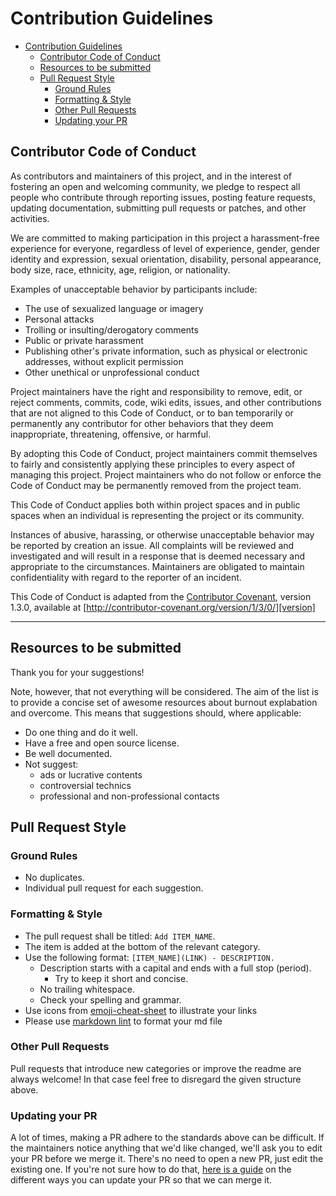 # Contribution Guidelines

<!--ts-->
* [Contribution Guidelines](CONTRIBUTING.md#contribution-guidelines)
   * [Contributor Code of Conduct](CONTRIBUTING.md#contributor-code-of-conduct)
   * [Resources to be submitted](CONTRIBUTING.md#resources-to-be-submitted)
   * [Pull Request Style](CONTRIBUTING.md#pull-request-style)
      * [Ground Rules](CONTRIBUTING.md#ground-rules)
      * [Formatting &amp; Style](CONTRIBUTING.md#formatting--style)
      * [Other Pull Requests](CONTRIBUTING.md#other-pull-requests)
      * [Updating your PR](CONTRIBUTING.md#updating-your-pr)
<!--te-->

## Contributor Code of Conduct

As contributors and maintainers of this project, and in the interest of fostering an open and welcoming community, we pledge to respect all people who contribute through reporting issues, posting feature requests, updating documentation, submitting pull requests or patches, and other activities.

We are committed to making participation in this project a harassment-free experience for everyone, regardless of level of experience, gender, gender identity and expression, sexual orientation, disability, personal appearance, body size, race, ethnicity, age, religion, or nationality.

Examples of unacceptable behavior by participants include:

* The use of sexualized language or imagery
* Personal attacks
* Trolling or insulting/derogatory comments
* Public or private harassment
* Publishing other's private information, such as physical or electronic addresses, without explicit permission
* Other unethical or unprofessional conduct

Project maintainers have the right and responsibility to remove, edit, or reject comments, commits, code, wiki edits, issues, and other contributions that are not aligned to this Code of Conduct, or to ban temporarily or permanently any contributor for other behaviors that they deem inappropriate, threatening, offensive, or harmful.

By adopting this Code of Conduct, project maintainers commit themselves to fairly and consistently applying these principles to every aspect of managing this project. Project maintainers who do not follow or enforce the Code of
Conduct may be permanently removed from the project team.

This Code of Conduct applies both within project spaces and in public spaces when an individual is representing the project or its community.

Instances of abusive, harassing, or otherwise unacceptable behavior may be reported by creation an issue. All complaints will be reviewed and investigated and will result in a response that is deemed necessary and appropriate to the circumstances. Maintainers are obligated to maintain confidentiality with regard to the reporter of an incident.

This Code of Conduct is adapted from the [Contributor Covenant][homepage], version 1.3.0, available at [http://contributor-covenant.org/version/1/3/0/][version]

[homepage]: http://contributor-covenant.org
[version]: http://contributor-covenant.org/version/1/3/0/

---

## Resources to be submitted

Thank you for your suggestions!

Note, however, that not everything will be considered. The aim of the list is to provide a concise set of awesome resources about burnout explabation and overcome. This means that suggestions should, where applicable:

* Do one thing and do it well.
* Have a free and open source license.
* Be well documented.
* Not suggest:
  * ads or lucrative contents
  * controversial technics
  * professional and non-professional contacts

## Pull Request Style

### Ground Rules

* No duplicates.
* Individual pull request for each suggestion.

### Formatting & Style

* The pull request shall be titled: `Add ITEM_NAME`.
* The item is added at the bottom of the relevant category.
* Use the following format: `[ITEM_NAME](LINK) - DESCRIPTION.`
  * Description starts with a capital and ends with a full stop (period).
    * Try to keep it short and concise.
  * No trailing whitespace.
  * Check your spelling and grammar.
* Use icons from [emoji-cheat-sheet](https://github.com/ikatyang/emoji-cheat-sheet/blob/master/README.md) to illustrate your links
* Please use [markdown lint](https://dlaa.me/markdownlint/) to format your md file

### Other Pull Requests

Pull requests that introduce new categories or improve the readme are always welcome! In that case feel free to disregard the given structure above.

### Updating your PR

A lot of times, making a PR adhere to the standards above can be difficult. If the maintainers notice anything that we'd like changed, we'll ask you to edit your PR before we merge it. There's no need to open a new PR, just edit the existing one. If you're not sure how to do that, [here is a guide](https://github.com/RichardLitt/knowledge/blob/master/github/amending-a-commit-guide.md) on the different ways you can update your PR so that we can merge it.
